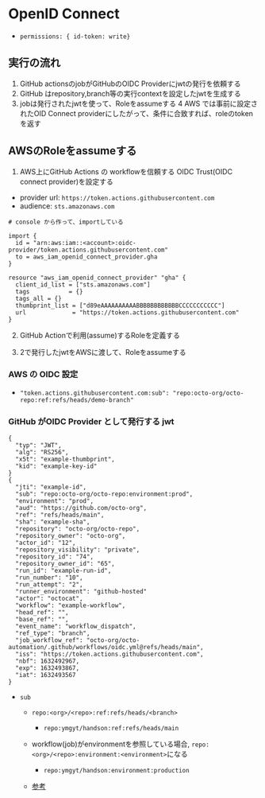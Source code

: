 # OpenID Connect

* `permissions: { id-token: write}`

## 実行の流れ

1. GitHub actionsのjobがGitHubのOIDC Providerにjwtの発行を依頼する
2. GitHub はrepository,branch等の実行contextを設定したjwtを生成する
3. jobは発行されたjwtを使って、Roleをassumeする
4 AWS では事前に設定されたOID Connect providerにしたがって、条件に合致すれば、roleのtokenを返す

## AWSのRoleをassumeする

1. AWS上にGitHub Actions の workflowを信頼する OIDC Trust(OIDC connect provider)を設定する
  * provider url: `https://token.actions.githubusercontent.com`
  * audience: `sts.amazonaws.com`


```hcl
# console から作って、importしている

import {
  id = "arn:aws:iam::<account>:oidc-provider/token.actions.githubusercontent.com"
  to = aws_iam_openid_connect_provider.gha
}

resource "aws_iam_openid_connect_provider" "gha" {
  client_id_list = ["sts.amazonaws.com"]
  tags           = {}
  tags_all = {}
  thumbprint_list = ["d89eAAAAAAAAAABBBBBBBBBBBBCCCCCCCCCCC"]
  url             = "https://token.actions.githubusercontent.com"
}
```

2. GitHub Actionで利用(assume)するRoleを定義する

3. 2で発行したjwtをAWSに渡して、Roleをassumeする

### AWS の OIDC 設定

* `"token.actions.githubusercontent.com:sub": "repo:octo-org/octo-repo:ref:refs/heads/demo-branch"`


### GitHub がOIDC Provider として発行する jwt

```text
{
  "typ": "JWT",
  "alg": "RS256",
  "x5t": "example-thumbprint",
  "kid": "example-key-id"
}
{
  "jti": "example-id",
  "sub": "repo:octo-org/octo-repo:environment:prod",
  "environment": "prod",
  "aud": "https://github.com/octo-org",
  "ref": "refs/heads/main",
  "sha": "example-sha",
  "repository": "octo-org/octo-repo",
  "repository_owner": "octo-org",
  "actor_id": "12",
  "repository_visibility": "private",
  "repository_id": "74",
  "repository_owner_id": "65",
  "run_id": "example-run-id",
  "run_number": "10",
  "run_attempt": "2",
  "runner_environment": "github-hosted"
  "actor": "octocat",
  "workflow": "example-workflow",
  "head_ref": "",
  "base_ref": "",
  "event_name": "workflow_dispatch",
  "ref_type": "branch",
  "job_workflow_ref": "octo-org/octo-automation/.github/workflows/oidc.yml@refs/heads/main",
  "iss": "https://token.actions.githubusercontent.com",
  "nbf": 1632492967,
  "exp": 1632493867,
  "iat": 1632493567
}
```

* `sub`
  * `repo:<org>/<repo>:ref:refs/heads/<branch>`
     * `repo:ymgyt/handson:ref:refs/heads/main`

  * workflow(job)がenvironmentを参照している場合, `repo:<org>/<repo>:environment:<environment>`になる
    * `repo:ymgyt/handson:environment:production`

  * [参考](https://docs.github.com/en/actions/security-for-github-actions/security-hardening-your-deployments/about-security-hardening-with-openid-connect#example-subject-claims)
